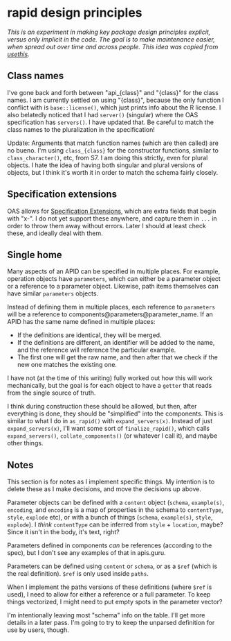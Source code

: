 # rapid design principles

*This is an experiment in making key package design principles explicit, versus only implicit in the code. The goal is to make maintenance easier, when spread out over time and across people. This idea was copied from [usethis](https://github.com/r-lib/usethis/blob/main/principles.md).*

## Class names

I've gone back and forth between "api_{class}" and "{class}" for the class names.
I am currently settled on using "{class}", because the only function I conflict with is `base::license()`, which just prints info about the R license. 
I also belatedly noticed that I had `server()` (singular) where the OAS specification has `servers()`. 
I have updated that. 
Be careful to match the class names to the pluralization in the specification!

Update: Arguments that match function names (which are then called) are no bueno.
I'm using `class_{class}` for the constructor functions, similar to `class_character()`, etc, from S7.
I am doing this strictly, even for plural objects.
I hate the idea of having both singular and plural versions of objects, but I think it's worth it in order to match the schema fairly closely.

## Specification extensions

OAS allows for [Specification Extensions](https://spec.openapis.org/oas/v3.1.0#specificationExtensions), which are extra fields that begin with "x-".
I do not yet support these anywhere, and capture them in `...` in order to throw them away without errors.
Later I should at least check these, and ideally deal with them.

## Single home

Many aspects of an APID can be specified in multiple places.
For example, operation objects have `parameters`, which can either be a parameter object or a reference to a parameter object.
Likewise, path items themselves can have similar `parameters` objects.

Instead of defining them in multiple places, each reference to `parameters` will be a reference to components@parameters@parameter_name.
If an APID has the same name defined in multiple places:

- If the definitions are identical, they will be merged.
- If the definitions are different, an identifier will be added to the name, and the reference will reference the particular example.
- The first one will get the raw name, and then after that we check if the new one matches the existing one.

I have not (at the time of this writing) fully worked out how this will work mechanically, but the goal is for each object to have a `getter` that reads from the single source of truth.

I think during construction these should be allowed, but then, after everything is done, they should be "simplified" into the components.
This is similar to what I do in `as_rapid()` with `expand_servers(x)`.
Instead of just `expand_servers(x)`, I'll want some sort of `finalize_rapid()`, which calls `expand_servers()`, `collate_components()` (or whatever I call it), and maybe other things.

## Notes

This section is for notes as I implement specific things.
My intention is to delete these as I make decisions, and move the decisions up above.

Parameter objects can be defined with a `content` object (`schema`, `example(s)`, `encoding`, and `encoding` is a map of properties in the schema to `contentType`, `style`, `explode` etc), or with a bunch of things (`schema`, `example(s)`, `style`, `explode`). I *think* `contentType` can be inferred from `style` + `location`, maybe? Since it isn't in the body, it's text, right?

Parameters defined in components *can* be references (according to the spec), but I don't see any examples of that in apis.guru.

Parameters can be defined using `content` or `schema`, or as a `$ref` (which is the real definition). `$ref` is only used inside `paths`.

When I implement the paths versions of these definitions (where `$ref` is used), I need to allow for either a reference or a full parameter. To keep things vectorized, I might need to put empty spots in the parameter vector?

I'm intentionally leaving most "schema" info on the table. I'll get more details in a later pass. I'm going to try to keep the unparsed definition for use by users, though.
